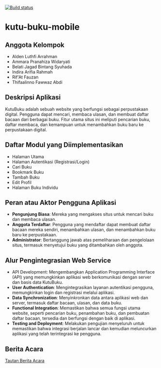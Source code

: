 [![Build status](https://build.appcenter.ms/v0.1/apps/2748192e-a435-4742-9eee-80e3e6502f3e/branches/main/badge)](https://appcenter.ms)
# kutu-buku-mobile
## Anggota Kelompok
- Alden Luthfi Arrahman
- Ammara Pranahiza Widaryati
- Belati Jagad Bintang Syuhada
- Indira Arifia Rahmah
- Rif'At Fauzan
- Thifaalinno Fawwaz Abdi

## Deskripsi Aplikasi
KutuBuku adalah sebuah website yang berfungsi sebagai perpustakaan digital. Pengguna dapat mencari, membaca ulasan, dan membuat daftar bacaan dari berbagai buku. Fitur utama situs ini meliputi pencarian buku, daftar membaca, dan kemampuan untuk menambahkan buku baru ke perpustakaan digital​.

## Daftar Modul yang Diimplementasikan
- Halaman Utama
- Halaman Autentikasi (Registrasi/Login)
- Cari Buku
- Bookmark Buku
- Tambah Buku
- Edit Profil
- Halaman Buku Individu

## Peran atau Aktor Pengguna Aplikasi
- **Pengunjung Biasa**: Mereka yang mengakses situs untuk mencari buku dan membaca ulasan.
- **Anggota Terdaftar**: Pengguna yang mendaftar dapat membuat daftar bacaan mereka sendiri, menambahkan ulasan, dan menambahkan buku baru ke perpustakaan.
- **Administrator**: Bertanggung jawab atas pemeliharaan dan pengelolaan situs, termasuk menyetujui buku yang ditambahkan oleh anggota.

## Alur Pengintegrasian Web Service
- API Development: Mengembangkan Application Programming Interface (API) yang memungkinkan aplikasi web berkomunikasi dengan server dan basis data KutuBuku.
- **User Authentication**: Mengintegrasikan layanan autentikasi pengguna, memungkinkan login dan registrasi melalui aplikasi.
- **Data Synchronization**: Menyinkronkan data antara aplikasi web dan server, termasuk daftar bacaan, ulasan, dan data buku.
- **Functional Integration**: Memastikan bahwa semua fungsi utama website, seperti pencarian buku, penambahan buku, dan pembuatan daftar bacaan, tersedia dan berfungsi dengan baik di aplikasi.
- **Testing and Deployment**: Melakukan pengujian menyeluruh untuk memastikan bahwa integrasi berjalan lancar dan kemudian meluncurkan aplikasi yang telah terintegrasi ke pengguna.

## Berita Acara
[Tautan Berita Acara](https://docs.google.com/spreadsheets/d/18GQfyYNx_iN4UH1nmWpxSdw4dudi7gPD8o1Cf4D0Gj0/edit?usp=sharing)
